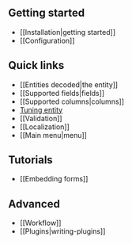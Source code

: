 Getting started
---------------

- [[Installation|getting started]]
- [[Configuration]]

Quick links
-----------

- [[Entities decoded|the entity]]
- [[Supported fields|fields]]
- [[Supported columns|columns]]
- [Tuning entity](schema#tuning)
- [[Validation]]
- [[Localization]]
- [[Main menu|menu]]

Tutorials
---------

- [[Embedding forms]]

Advanced
--------

- [[Workflow]]
- [[Plugins|writing-plugins]]